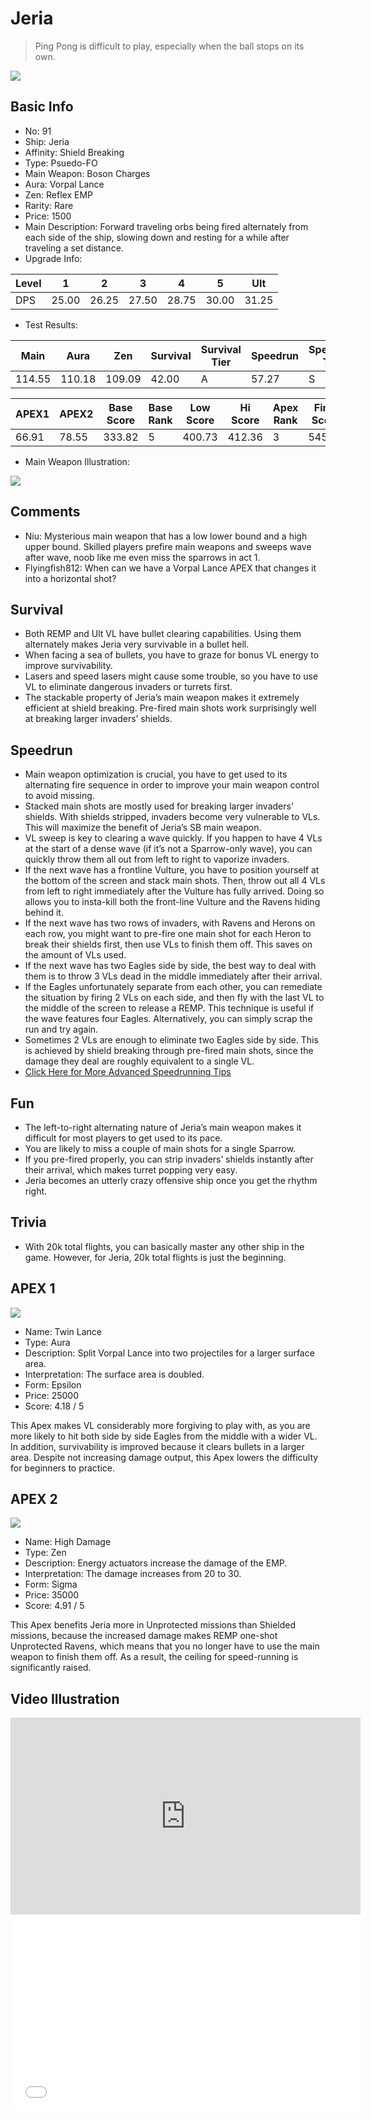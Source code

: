 # Jeria

> Ping Pong is difficult to play, especially when the ball stops on its own.

<img src="/ships/ship_91.png" style={{zoom:1}}/>

## Basic Info

- No: 91
- Ship: Jeria
- Affinity: Shield Breaking
- Type: Psuedo-FO
- Main Weapon: Boson Charges
- Aura: Vorpal Lance
- Zen: Reflex EMP
- Rarity: Rare
- Price: 1500
- Main Description: Forward traveling orbs being fired alternately from each side of the ship, slowing down and resting for a while after traveling a set distance.
- Upgrade Info: 

| Level | 1 | 2 | 3 | 4 | 5 | Ult |
|--|--|--|--|--|--|--|
| DPS | 25.00 | 26.25 | 27.50 | 28.75 | 30.00 | 31.25 |

- Test Results: 

| Main | Aura | Zen | Survival | Survival Tier | Speedrun | Speedrun Tier | Fun | Fun Tier |
|--|--|--|--|--|--|--|--|--|
| 114.55 | 110.18 | 109.09 | 42.00 | A | 57.27 | S | 33.82 | B+ |

| APEX1 | APEX2 | Base Score | Base Rank | Low Score | Hi Score | Apex Rank | Final Score | FinalRank |
|--|--|--|--|--|--|--|--|--|
| 66.91 | 78.55 | 333.82 | 5 | 400.73 | 412.36 | 3 | 545.45 | 3 |

- Main Weapon Illustration:

<img src="/illustration/main_91.gif" style={{zoom:1}}/>

## Comments

- Niu: Mysterious main weapon that has a low lower bound and a high upper bound. Skilled players prefire main weapons and sweeps wave after wave, noob like me even miss the sparrows in act 1.
- Flyingfish812: When can we have a Vorpal Lance APEX that changes it into a horizontal shot?

## Survival

- Both REMP and Ult VL have bullet clearing capabilities. Using them alternately makes Jeria very survivable in a bullet hell.
- When facing a sea of bullets, you have to graze for bonus VL energy to improve survivability.
- Lasers and speed lasers might cause some trouble, so you have to use VL to eliminate dangerous invaders or turrets first.
- The stackable property of Jeria’s main weapon makes it extremely efficient at shield breaking. Pre-fired main shots work surprisingly well at breaking larger invaders’ shields.

## Speedrun

- Main weapon optimization is crucial, you have to get used to its alternating fire sequence in order to improve your main weapon control to avoid missing. 
- Stacked main shots are mostly used for breaking larger invaders’ shields. With shields stripped, invaders become very vulnerable to VLs. This will maximize the benefit of Jeria’s SB main weapon.
- VL sweep is key to clearing a wave quickly. If you happen to have 4 VLs at the start of a dense wave (if it’s not a Sparrow-only wave), you can quickly throw them all out from left to right to vaporize invaders.
- If the next wave has a frontline Vulture, you have to position yourself at the bottom of the screen and stack main shots. Then, throw out all 4 VLs from left to right immediately after the Vulture has fully arrived. Doing so allows you to insta-kill both the front-line Vulture and the Ravens hiding behind it.
- If the next wave has two rows of invaders, with Ravens and Herons on each row, you might want to pre-fire one main shot for each Heron to break their shields first, then use VLs to finish them off. This saves on the amount of VLs used.
- If the next wave has two Eagles side by side, the best way to deal with them is to throw 3 VLs dead in the middle immediately after their arrival.
- If the Eagles unfortunately separate from each other, you can remediate the situation by firing 2 VLs on each side, and then fly with the last VL to the middle of the screen to release a REMP. This technique is useful if the wave features four Eagles. Alternatively, you can simply scrap the run and try again. 
- Sometimes 2 VLs are enough to eliminate two Eagles side by side. This is achieved by shield breaking through pre-fired main shots, since the damage they deal are roughly equivalent to a single VL.
- [Click Here for More Advanced Speedrunning Tips](https://p2myth.club/docs/Cookbook/Jeria)

## Fun

- The left-to-right alternating nature of Jeria’s main weapon makes it difficult for most players to get used to its pace.
- You are likely to miss a couple of main shots for a single Sparrow.
- If you pre-fired properly, you can strip invaders’ shields instantly after their arrival, which makes turret popping very easy.
- Jeria becomes an utterly crazy offensive ship once you get the rhythm right.

## Trivia

- With 20k total flights, you can basically master any other ship in the game. However, for Jeria, 20k total flights is just the beginning.

## APEX 1

<img src="/ships/ship_91_apex_1.png" style={{zoom:1}}/>

- Name: Twin Lance
- Type: Aura
- Description: Split Vorpal Lance into two projectiles for a larger surface area.
- Interpretation: The surface area is doubled.
- Form: Epsilon
- Price: 25000
- Score: 4.18 / 5

This Apex makes VL considerably more forgiving to play with, as you are more likely to hit both side by side Eagles from the middle with a wider VL. In addition, survivability is improved because it clears bullets in a larger area. Despite not increasing damage output, this Apex lowers the difficulty for beginners to practice.

## APEX 2

<img src="/ships/ship_91_apex_2.png" style={{zoom:1}}/>

- Name: High Damage
- Type: Zen
- Description: Energy actuators increase the damage of the EMP.
- Interpretation: The damage increases from 20 to 30.
- Form: Sigma
- Price: 35000
- Score: 4.91 / 5

This Apex benefits Jeria more in Unprotected missions than Shielded missions, because the increased damage makes REMP one-shot Unprotected Ravens, which means that you no longer have to use the main weapon to finish them off. As a result, the ceiling for speed-running is significantly raised.

## Video Illustration

<iframe width="560" height="315" src="https://www.youtube.com/embed/Zbrp1Pi0PdA?si=cbPFA5UBm5FZAiWd" title="YouTube video player" frameborder="0" allow="accelerometer; autoplay; clipboard-write; encrypted-media; gyroscope; picture-in-picture; web-share" referrerpolicy="strict-origin-when-cross-origin" allowfullscreen></iframe>

<br/>

<iframe width="560" height="315" src="//player.bilibili.com/player.html?aid=579427207&bvid=BV1p64y157YP&cid=1358916721&p=1&autoplay=false" scrolling="no" border="0" frameborder="no" allow="accelerometer; autoplay; clipboard-write; encrypted-media; gyroscope; picture-in-picture; web-share" framespacing="0" allowfullscreen="true"> </iframe>
